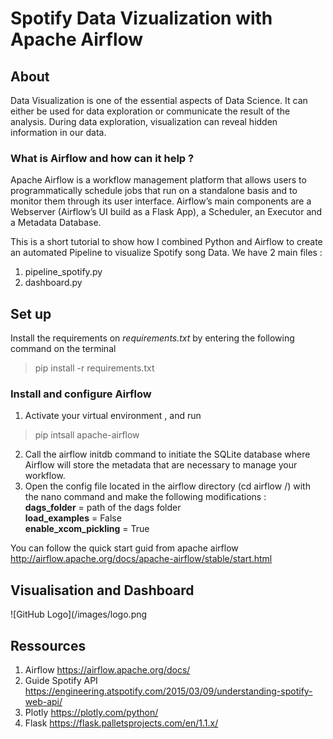 # Spotify Data Vizualization with Apache Airflow

## About

Data Visualization is one of the essential aspects of Data Science. It can either be used for data exploration or communicate the result of the analysis. During data exploration, visualization can reveal hidden information in our data. 

### What is Airflow and how can it help ?
Apache Airflow is a workflow management platform that allows users to programmatically schedule jobs that run on a standalone basis and to monitor them through its user interface. Airflow’s main components are a Webserver (Airflow’s UI build as a Flask App), a Scheduler, an Executor and a Metadata Database.


This is a short tutorial to show how I combined Python and Airflow to create an automated Pipeline to visualize Spotify song Data. We have 2 main files :
1. pipeline_spotify.py
2. dashboard.py

## Set up 
Install the requirements on *requirements.txt* by entering the following command on the terminal
> pip  install -r requirements.txt

### Install and configure Airflow 

1. Activate your virtual environment , and run 
> pip intsall apache-airflow 
2. Call the airflow initdb command to initiate the SQLite database where Airflow will store the metadata that are necessary to manage your workflow.
3. Open the config file located in the airflow directory (cd airflow /) with the nano command and make the following modifications :<br/>
 **dags_folder** = path of the dags folder <br/>
 **load_examples** = False <br/>
 **enable_xcom_pickling** = True<br/>

You can follow the quick start guid from apache airflow http://airflow.apache.org/docs/apache-airflow/stable/start.html


## Visualisation and Dashboard



![GitHub Logo](/images/logo.png





## Ressources 

1. Airflow https://airflow.apache.org/docs/
2. Guide Spotify API  https://engineering.atspotify.com/2015/03/09/understanding-spotify-web-api/
3. Plotly  https://plotly.com/python/
4. Flask  https://flask.palletsprojects.com/en/1.1.x/
